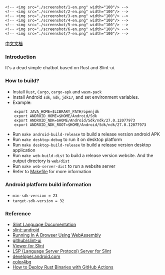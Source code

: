 <!-- <div style="display: flex, margin: 8px"> -->
    <!-- <img src="./screenshot/1-en.png" width="100"/> -->
    <!-- <img src="./screenshot/2-en.png" width="100"/> -->
    <!-- <img src="./screenshot/3-en.png" width="100"/> -->
    <!-- <img src="./screenshot/4-en.png" width="100"/> -->
    <!-- <img src="./screenshot/5-en.png" width="100"/> -->
    <!-- <img src="./screenshot/6-en.png" width="100"/> -->
    <!-- <img src="./screenshot/7-en.png" width="100"/> -->
<!-- </div> -->

[中文文档](./README.zh-CN.md)

### Introduction
It's a dead simple chatbot based on Rust and Slint-ui.

### How to build?
- Install `Rust`, `Cargo`, `cargo-apk` and `wasm-pack`
- Install Android `sdk`, `ndk`, `jdk17`, and set environment variables.
- Example:
```
    export JAVA_HOME=$LIBRARY_PATH/openjdk
    export ANDROID_HOME=$HOME/Android/Sdk
    export ANDROID_NDK=$HOME/Android/Sdk/ndk/27.0.12077973
    export ANDROID_NDK_ROOT=$HOME/Android/Sdk/ndk/27.0.12077973
```

- Run `make android-build-release` to build a release version android APK
- Run `make desktop-debug` to run it on desktop platform
- Run `make desktop-build-release` to build a release version desktop application
- Run `make web-build-dist` to build a release version website. And the output directory is `web/dist`
- Run `make web-server-dist` to run a website server
- Refer to [Makefile](./Makefile) for more information

### Android platform build information
- `min-sdk-version = 23`
- `target-sdk-version = 32`

### Reference
- [Slint Language Documentation](https://slint-ui.com/releases/1.0.0/docs/slint/)
- [slint::android](https://snapshots.slint.dev/master/docs/rust/slint/android/#building-and-deploying)
- [Running In A Browser Using WebAssembly](https://releases.slint.dev/1.7.0/docs/slint/src/quickstart/running_in_a_browser)
- [github/slint-ui](https://github.com/slint-ui/slint)
- [Viewer for Slint](https://github.com/slint-ui/slint/tree/master/tools/viewer)
- [LSP (Language Server Protocol) Server for Slint](https://github.com/slint-ui/slint/tree/master/tools/lsp)
- [developer.android.com](https://developer.android.com/guide)
- [color4bg](https://www.color4bg.com/zh-hans/)
- [How to Deploy Rust Binaries with GitHub Actions](https://dzfrias.dev/blog/deploy-rust-cross-platform-github-actions/)
